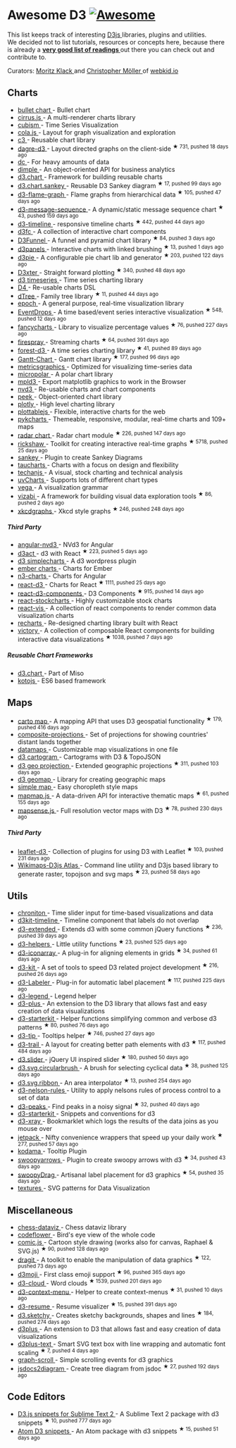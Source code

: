 <h1>
 Awesome D3
 <a href="https://github.com/sindresorhus/awesome">
  <img alt="Awesome" src="https://cdn.rawgit.com/sindresorhus/awesome/d7305f38d29fed78fa85652e3a63e154dd8e8829/media/badge.svg"/>
 </a>
</h1>
<p>
 This list keeps track of interesting
 <a href="http://d3js.org">
  D3js
 </a>
 libraries, plugins and utilities.
 <br/>
 We decided not to list tutorials, resources or concepts here, because there is already a
 <strong>
  <a href="https://github.com/mbostock/d3/wiki/Tutorials">
   very good list of readings
  </a>
 </strong>
 out there you can check out and contribute to.
</p>
<p>
 Curators:
 <a href="https://twitter.com/moklick">
  Moritz Klack
 </a>
 and
 <a href="https://twitter.com/chrtze">
  Christopher Möller
 </a>
 of
 <a href="http://www.webkid.io">
  webkid.io
 </a>
</p>
<h2>
 Charts
</h2>
<ul>
 <li>
  <a href="https://github.com/d3/d3-plugins/tree/master/bullet">
   bullet chart
  </a>
  - Bullet chart
 </li>
 <li>
  <a href="http://planet-os.github.io/cirrusjs/">
   cirrus.js
  </a>
  - A multi-renderer charts library
 </li>
 <li>
  <a href="https://square.github.io/cubism/">
   cubism
  </a>
  - Time Series Visualization
 </li>
 <li>
  <a href="http://marvl.infotech.monash.edu/webcola/">
   cola.js
  </a>
  - Layout for graph visualization and exploration
 </li>
 <li>
  <a href="http://c3js.org/">
   c3
  </a>
  - Reusable chart library
 </li>
 <li>
  <a href="https://github.com/cpettitt/dagre-d3">
   dagre-d3
  </a>
  - Layout directed graphs on the client-side
  <sup>
   &#9733 731, pushed 18 days ago
  </sup>
 </li>
 <li>
  <a href="http://dc-js.github.io/dc.js/">
   dc
  </a>
  - For heavy amounts of data
 </li>
 <li>
  <a href="http://dimplejs.org">
   dimple
  </a>
  - An object-oriented API for business analytics
 </li>
 <li>
  <a href="http://misoproject.com/d3-chart/">
   d3.chart
  </a>
  - Framework for building reusable charts
 </li>
 <li>
  <a href="https://github.com/q-m/d3.chart.sankey">
   d3.chart.sankey
  </a>
  - Reusable D3 Sankey diagram
  <sup>
   &#9733 17, pushed 99 days ago
  </sup>
 </li>
 <li>
  <a href="https://github.com/spiermar/d3-flame-graph">
   d3-flame-graph
  </a>
  - Flame graphs from hierarchical data
  <sup>
   &#9733 105, pushed 47 days ago
  </sup>
 </li>
 <li>
  <a href="https://github.com/koudelka/d3-message-sequence">
   d3-message-sequence
  </a>
  - A dynamic/static message sequence chart
  <sup>
   &#9733 43, pushed 159 days ago
  </sup>
 </li>
 <li>
  <a href="https://github.com/commodityvectors/d3-timeline">
   d3-timeline
  </a>
  - responsive timeline charts
  <sup>
   &#9733 442, pushed 44 days ago
  </sup>
 </li>
 <li>
  <a href="http://scottlogic.github.io/d3fc/">
   d3fc
  </a>
  - A collection of interactive chart components
 </li>
 <li>
  <a href="https://github.com/jakezatecky/d3-funnel">
   D3Funnel
  </a>
  - A funnel and pyramid chart library
  <sup>
   &#9733 84, pushed 3 days ago
  </sup>
 </li>
 <li>
  <a href="https://github.com/kbroman/d3panels">
   d3panels
  </a>
  - Interactive charts with linked brushing
  <sup>
   &#9733 13, pushed 1 days ago
  </sup>
 </li>
 <li>
  <a href="https://github.com/benkeen/d3pie">
   d3pie
  </a>
  - A configurable pie chart lib and generator
  <sup>
   &#9733 203, pushed 122 days ago
  </sup>
 </li>
 <li>
  <a href="https://github.com/NathanEpstein/D3xter">
   D3xter
  </a>
  - Straight forward plotting
  <sup>
   &#9733 340, pushed 48 days ago
  </sup>
 </li>
 <li>
  <a href="http://mcaule.github.io/d3-timeseries/">
   d3 timeseries
  </a>
  - Time series charting library
 </li>
 <li>
  <a href="http://visible.io/">
   D4
  </a>
  - Re-usable charts DSL
 </li>
 <li>
  <a href="https://github.com/ErikGartner/dTree">
   dTree
  </a>
  - Family tree library
  <sup>
   &#9733 11, pushed 44 days ago
  </sup>
 </li>
 <li>
  <a href="http://epochjs.github.io/epoch/">
   epoch
  </a>
  - A general purpose, real-time visualization library
 </li>
 <li>
  <a href="https://github.com/marmelab/EventDrops">
   EventDrops
  </a>
  - A time based/event series interactive visualization
  <sup>
   &#9733 548, pushed 12 days ago
  </sup>
 </li>
 <li>
  <a href="https://github.com/ahoiin/Fancycharts.js">
   fancycharts
  </a>
  - Library to visualize percentage values
  <sup>
   &#9733 76, pushed 227 days ago
  </sup>
 </li>
 <li>
  <a href="https://github.com/boundary/firespray">
   firespray
  </a>
  - Streaming charts
  <sup>
   &#9733 64, pushed 391 days ago
  </sup>
 </li>
 <li>
  <a href="https://github.com/robinfhu/forest-d3">
   forest-d3
  </a>
  - A time series charting library
  <sup>
   &#9733 41, pushed 89 days ago
  </sup>
 </li>
 <li>
  <a href="https://github.com/dk8996/Gantt-Chart">
   Gantt-Chart
  </a>
  - Gantt chart library
  <sup>
   &#9733 177, pushed 96 days ago
  </sup>
 </li>
 <li>
  <a href="http://metricsgraphicsjs.org/">
   metricsgraphics
  </a>
  - Optimized for visualizing time-series data
 </li>
 <li>
  <a href="http://micropolar.org/">
   micropolar
  </a>
  - A polar chart library
 </li>
 <li>
  <a href="http://mpld3.github.io/">
   mpld3
  </a>
  - Export matplotlib graphics to work in the Browser
 </li>
 <li>
  <a href="http://nvd3.org/">
   nvd3
  </a>
  - Re-usable charts and chart components
 </li>
 <li>
  <a href="http://mtmacdonald.github.io/peek">
   peek
  </a>
  - Object-oriented chart library
 </li>
 <li>
  <a href="https://github.com/plotly/plotly.js/">
   plotly
  </a>
  - High level charting library
 </li>
 <li>
  <a href="http://plottablejs.org/">
   plottablejs
  </a>
  - Flexible, interactive charts for the web
 </li>
 <li>
  <a href="http://pykcharts.com/">
   pykcharts
  </a>
  - Themeable, responsive, modular, real-time charts and 109+ maps
 </li>
 <li>
  <a href="https://github.com/alangrafu/radar-chart-d3">
   radar chart
  </a>
  - Radar chart module
  <sup>
   &#9733 226, pushed 147 days ago
  </sup>
 </li>
 <li>
  <a href="https://github.com/shutterstock/rickshaw">
   rickshaw
  </a>
  - Toolkit for creating interactive real-time graphs
  <sup>
   &#9733 5718, pushed 25 days ago
  </sup>
 </li>
 <li>
  <a href="https://github.com/d3/d3-plugins/tree/master/sankey">
   sankey
  </a>
  - Plugin to create Sankey Diagrams
 </li>
 <li>
  <a href="https://www.taucharts.com/">
   taucharts
  </a>
  - Charts with a focus on design and flexibility
 </li>
 <li>
  <a href="http://techanjs.org/">
   techanjs
  </a>
  - A visual, stock charting and technical analysis
 </li>
 <li>
  <a href="http://imaginea.github.io/uvCharts/index.html">
   uvCharts
  </a>
  - Supports lots of different chart types
 </li>
 <li>
  <a href="http://trifacta.github.io/vega/">
   vega
  </a>
  - A visualization grammar
 </li>
 <li>
  <a href="https://github.com/Gapminder/vizabi">
   vizabi
  </a>
  - A framework for building visual data exploration tools
  <sup>
   &#9733 86, pushed 2 days ago
  </sup>
 </li>
 <li>
  <a href="https://github.com/imkevinxu/xkcdgraphs">
   xkcdgraphs
  </a>
  - Xkcd style graphs
  <sup>
   &#9733 246, pushed 248 days ago
  </sup>
 </li>
</ul>
<h5>
 Third Party
</h5>
<ul>
 <li>
  <a href="http://krispo.github.io/angular-nvd3">
   angular-nvd3
  </a>
  - NVd3 for Angular
 </li>
 <li>
  <a href="https://github.com/AnSavvides/d3act">
   d3act
  </a>
  - d3 with React
  <sup>
   &#9733 223, pushed 5 days ago
  </sup>
 </li>
 <li>
  <a href="https://wordpress.org/plugins/d3-simplecharts/">
   d3 simplecharts
  </a>
  - A d3 wordpress plugin
 </li>
 <li>
  <a href="http://addepar.github.io/#/ember-charts/overview">
   ember charts
  </a>
  - Charts for Ember
 </li>
 <li>
  <a href="http://n3-charts.github.io/line-chart/#/">
   n3-charts
  </a>
  - Charts for Angular
 </li>
 <li>
  <a href="https://github.com/esbullington/react-d3">
   react-d3
  </a>
  - Charts for React
  <sup>
   &#9733 1111, pushed 25 days ago
  </sup>
 </li>
 <li>
  <a href="https://github.com/codesuki/react-d3-components">
   react-d3-components
  </a>
  - D3 Components
  <sup>
   &#9733 915, pushed 14 days ago
  </sup>
 </li>
 <li>
  <a href="http://rrag.github.io/react-stockcharts">
   react-stockcharts
  </a>
  - Highly customizable stock charts
 </li>
 <li>
  <a href="https://github.com/uber-common/react-vis">
   react-vis
  </a>
  - A collection of react components to render common data visualization charts
 </li>
 <li>
  <a href="http://recharts.org/">
   recharts
  </a>
  - Re-designed charting library built with React
 </li>
 <li>
  <a href="https://github.com/FormidableLabs/victory">
   victory
  </a>
  - A collection of composable React components for building interactive data visualizations
  <sup>
   &#9733 1038, pushed 7 days ago
  </sup>
 </li>
</ul>
<h5>
 Reusable Chart Frameworks
</h5>
<ul>
 <li>
  <a href="http://misoproject.com/d3-chart/">
   d3.chart
  </a>
  - Part of Miso
 </li>
 <li>
  <a href="http://kotojs.org/">
   kotojs
  </a>
  - ES6 based framework
 </li>
</ul>
<h2>
 Maps
</h2>
<ul>
 <li>
  <a href="https://github.com/emeeks/d3-carto-map">
   carto map
  </a>
  - A mapping API that uses D3 geospatial functionality
  <sup>
   &#9733 179, pushed 416 days ago
  </sup>
 </li>
 <li>
  <a href="http://rveciana.github.io/d3-composite-projections/">
   composite-projections
  </a>
  - Set of projections for showing countries' distant lands together
 </li>
 <li>
  <a href="http://datamaps.github.io/">
   datamaps
  </a>
  - Customizable map visualizations in one file
 </li>
 <li>
  <a href="http://prag.ma/code/d3-cartogram/">
   d3 cartogram
  </a>
  - Cartograms with D3 & TopoJSON
 </li>
 <li>
  <a href="https://github.com/d3/d3-geo-projection">
   d3 geo projection
  </a>
  - Extended geographic projections
  <sup>
   &#9733 311, pushed 103 days ago
  </sup>
 </li>
 <li>
  <a href="http://d3-geomap.github.io/">
   d3 geomap
  </a>
  - Library for creating geographic maps
 </li>
 <li>
  <a href="http://code.minnpost.com/simple-map-d3/">
   simple map
  </a>
  - Easy choropleth style maps
 </li>
 <li>
  <a href="https://github.com/floledermann/mapmap.js">
   mapmap.js
  </a>
  - A data-driven API for interactive thematic maps
  <sup>
   &#9733 61, pushed 155 days ago
  </sup>
 </li>
 <li>
  <a href="https://github.com/mapsense/mapsense.js">
   mapsense.js
  </a>
  - Full resolution vector maps with D3
  <sup>
   &#9733 78, pushed 230 days ago
  </sup>
 </li>
</ul>
<h5>
 Third Party
</h5>
<ul>
 <li>
  <a href="https://github.com/Asymmetrik/leaflet-d3">
   leaflet-d3
  </a>
  - Collection of plugins for using D3 with Leaflet
  <sup>
   &#9733 103, pushed 231 days ago
  </sup>
 </li>
 <li>
  <a href="https://github.com/WikimapsAtlas/make-modules">
   Wikimaps-D3js Atlas
  </a>
  - Command line utility and D3js based library to generate raster, topojson and svg maps
  <sup>
   &#9733 23, pushed 58 days ago
  </sup>
 </li>
</ul>
<h2>
 Utils
</h2>
<ul>
 <li>
  <a href="https://github.com/tmcw/chroniton">
   chroniton
  </a>
  - Time slider input for time-based visualizations and data
 </li>
 <li>
  <a href="http://kristw.github.io/d3kit-timeline/">
   d3kit-timeline
  </a>
  - Timeline component that labels do not overlap
 </li>
 <li>
  <a href="https://github.com/wbkd/d3-extended">
   d3-extended
  </a>
  - Extends d3 with some common jQuery functions
  <sup>
   &#9733 236, pushed 39 days ago
  </sup>
 </li>
 <li>
  <a href="https://github.com/bahmutov/d3-helpers">
   d3-helpers
  </a>
  - Little utility functions
  <sup>
   &#9733 23, pushed 525 days ago
  </sup>
 </li>
 <li>
  <a href="https://github.com/tomgp/d3-iconarray">
   d3-iconarray
  </a>
  - A plug-in for aligning elements in grids
  <sup>
   &#9733 34, pushed 61 days ago
  </sup>
 </li>
 <li>
  <a href="https://github.com/twitter/d3kit">
   d3-kit
  </a>
  - A set of tools to speed D3 related project development
  <sup>
   &#9733 216, pushed 26 days ago
  </sup>
 </li>
 <li>
  <a href="https://github.com/tinker10/D3-Labeler">
   d3-Labeler
  </a>
  - Plug-in for automatic label placement
  <sup>
   &#9733 117, pushed 225 days ago
  </sup>
 </li>
 <li>
  <a href="http://d3-legend.susielu.com/">
   d3-legend
  </a>
  - Legend helper
 </li>
 <li>
  <a href="http://d3plus.org/">
   d3-plus
  </a>
  - An extension to the D3 library that allows fast and easy creation of data visualizations
 </li>
 <li>
  <a href="https://github.com/1wheel/d3-starterkit">
   d3-starterkit
  </a>
  - Helper functions simplifying common and verbose d3 patterns
  <sup>
   &#9733 80, pushed 76 days ago
  </sup>
 </li>
 <li>
  <a href="https://github.com/Caged/d3-tip">
   d3-tip
  </a>
  - Tooltips helper
  <sup>
   &#9733 746, pushed 27 days ago
  </sup>
 </li>
 <li>
  <a href="https://github.com/bmschmidt/D3-trail">
   d3-trail
  </a>
  - A layout for creating better path elements with d3
  <sup>
   &#9733 117, pushed 484 days ago
  </sup>
 </li>
 <li>
  <a href="https://github.com/MasterMaps/d3-slider">
   d3.slider
  </a>
  - jQuery UI inspired slider
  <sup>
   &#9733 180, pushed 50 days ago
  </sup>
 </li>
 <li>
  <a href="https://github.com/emeeks/d3.svg.circularbrush">
   d3.svg.circularbrush
  </a>
  - A brush for selecting cyclical data
  <sup>
   &#9733 38, pushed 125 days ago
  </sup>
 </li>
 <li>
  <a href="https://github.com/emeeks/d3.svg.ribbon">
   d3.svg.ribbon
  </a>
  - An area interpolator
  <sup>
   &#9733 13, pushed 254 days ago
  </sup>
 </li>
 <li>
  <a href="https://github.com/kiernanmcgowan/d3-nelson-rules">
   d3-nelson-rules
  </a>
  - Utility to apply nelsons rules of process control to a set of data
 </li>
 <li>
  <a href="https://github.com/efekarakus/d3-peaks">
   d3-peaks
  </a>
  - Find peaks in a noisy signal
  <sup>
   &#9733 32, pushed 40 days ago
  </sup>
 </li>
 <li>
  <a href="https://github.com/1wheel/d3-starterkit">
   d3-starterkit
  </a>
  - Snippets and conventions for d3
 </li>
 <li>
  <a href="http://www.vijithassar.com/d3-xray">
   d3-xray
  </a>
  - Bookmarklet which logs the results of the data joins as you mouse over
 </li>
 <li>
  <a href="https://github.com/gka/d3-jetpack">
   jetpack
  </a>
  - Nifty convenience wrappers that speed up your daily work
  <sup>
   &#9733 277, pushed 57 days ago
  </sup>
 </li>
 <li>
  <a href="http://darkmarmot.github.io/kodama/">
   kodama
  </a>
  - Tooltip Plugin
 </li>
 <li>
  <a href="https://github.com/bizweekgraphics/swoopyarrows">
   swoopyarrows
  </a>
  - Plugin to create swoopy arrows with d3
  <sup>
   &#9733 34, pushed 43 days ago
  </sup>
 </li>
 <li>
  <a href="https://github.com/1wheel/swoopy-drag">
   swoopyDrag
  </a>
  - Artisanal label placement for d3 graphics
  <sup>
   &#9733 54, pushed 35 days ago
  </sup>
 </li>
 <li>
  <a href="http://riccardoscalco.github.io/textures/">
   textures
  </a>
  - SVG patterns for Data Visualization
 </li>
</ul>
<h2>
 Miscellaneous
</h2>
<ul>
 <li>
  <a href="http://ebemunk.github.io/chess-dataviz/">
   chess-dataviz
  </a>
  - Chess dataviz library
 </li>
 <li>
  <a href="http://www.redotheweb.com/CodeFlower/">
   codeflower
  </a>
  - Bird's eye view of the whole code
 </li>
 <li>
  <a href="https://github.com/balint42/comic.js">
   comic.js
  </a>
  - Cartoon style drawing (works also for canvas, Raphael & SVG.js)
  <sup>
   &#9733 90, pushed 128 days ago
  </sup>
 </li>
 <li>
  <a href="https://github.com/romsson/dragit">
   dragit
  </a>
  - A toolkit to enable the manipulation of data graphics
  <sup>
   &#9733 122, pushed 73 days ago
  </sup>
 </li>
 <li>
  <a href="https://github.com/mathisonian/d3moji">
   d3moji
  </a>
  - First class emoji support
  <sup>
   &#9733 96, pushed 365 days ago
  </sup>
 </li>
 <li>
  <a href="https://github.com/jasondavies/d3-cloud">
   d3-cloud
  </a>
  - Word clouds
  <sup>
   &#9733 1539, pushed 201 days ago
  </sup>
 </li>
 <li>
  <a href="https://github.com/patorjk/d3-context-menu">
   d3-context-menu
  </a>
  - Helper to create context-menus
  <sup>
   &#9733 31, pushed 10 days ago
  </sup>
 </li>
 <li>
  <a href="https://github.com/glena/d3-resume">
   d3-resume
  </a>
  - Resume visualizer
  <sup>
   &#9733 15, pushed 391 days ago
  </sup>
 </li>
 <li>
  <a href="https://github.com/sebastian-meier/d3.sketchy">
   d3.sketchy
  </a>
  - Creates sketchy backgrounds, shapes and lines
  <sup>
   &#9733 184, pushed 274 days ago
  </sup>
 </li>
 <li>
  <a href="http://d3plus.org/">
   d3plus
  </a>
  - An extension to D3 that allows fast and easy creation of data visualizations
 </li>
 <li>
  <a href="https://github.com/d3plus/d3plus-text">
   d3plus-text
  </a>
  - Smart SVG text box with line wrapping and automatic font scaling
  <sup>
   &#9733 7, pushed 4 days ago
  </sup>
 </li>
 <li>
  <a href="http://1wheel.github.io/graph-scroll/">
   graph-scroll
  </a>
  - Simple scrolling events for d3 graphics
 </li>
 <li>
  <a href="https://github.com/amcmillan01/jsdoc2diagram">
   jsdocs2diagram
  </a>
  - Create tree diagram from jsdoc
  <sup>
   &#9733 27, pushed 192 days ago
  </sup>
 </li>
</ul>
<h2>
 Code Editors
</h2>
<ul>
 <li>
  <a href="https://github.com/fabriciotav/d3-snippets-for-sublime-text-2">
   D3.js snippets for Sublime Text 2
  </a>
  - A Sublime Text 2 package with d3 snippets
  <sup>
   &#9733 10, pushed 777 days ago
  </sup>
 </li>
 <li>
  <a href="https://github.com/martgnz/d3-snippets">
   Atom D3 snippets
  </a>
  - An Atom package with d3 snippets
  <sup>
   &#9733 15, pushed 51 days ago
  </sup>
 </li>
</ul>
